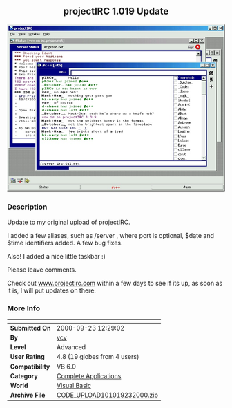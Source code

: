 ﻿<div align="center">

## projectIRC 1\.019 Update

<img src="PIC20009231241513210.jpg">
</div>

### Description

Update to my original upload of projectIRC.

I added a few aliases, such as /server <server> <port>, where port is optional, $date and $time identifiers added. A few bug fixes.

Also! I added a nice little taskbar :)

Please leave comments.

Check out www.projectirc.com within a few days to see if its up, as soon as it is, I will put updates on there.
 
### More Info
 


<span>             |<span>
---                |---
**Submitted On**   |2000-09-23 12:29:02
**By**             |[vcv](https://github.com/Planet-Source-Code/PSCIndex/blob/master/ByAuthor/vcv.md)
**Level**          |Advanced
**User Rating**    |4.8 (19 globes from 4 users)
**Compatibility**  |VB 6\.0
**Category**       |[Complete Applications](https://github.com/Planet-Source-Code/PSCIndex/blob/master/ByCategory/complete-applications__1-27.md)
**World**          |[Visual Basic](https://github.com/Planet-Source-Code/PSCIndex/blob/master/ByWorld/visual-basic.md)
**Archive File**   |[CODE\_UPLOAD101019232000\.zip](https://github.com/Planet-Source-Code/vcv-projectirc-1-019-update__1-11636/archive/master.zip)








